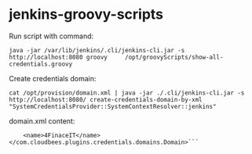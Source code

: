 # jenkins-groovy-scripts

Run script with command:

```java -jar /var/lib/jenkins/.cli/jenkins-cli.jar -s http://localhost:8080 groovy     /opt/groovyScripts/show-all-credentials.groovy```


Create credentials domain:

`cat /opt/provision/domain.xml | java -jar ./.cli/jenkins-cli.jar -s http://localhost:8080/ create-credentials-domain-by-xml "SystemCredentialsProvider::SystemContextResolver::jenkins"`

domain.xml content:
```<com.cloudbees.plugins.credentials.domains.Domain>
    <name>4FinaceIT</name>
</com.cloudbees.plugins.credentials.domains.Domain>```
